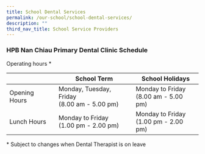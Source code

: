 ```yaml
---
title: School Dental Services
permalink: /our-school/school-dental-services/
description: ""
third_nav_title: School Service Providers
---
```

### **HPB Nan Chiau Primary Dental Clinic Schedule**

Operating hours *

|  | School Term | School Holidays | 
| -------- | -------- | -------- | 
| Opening Hours | Monday, Tuesday, Friday <br/>(8.00 am - 5.00 pm) | Monday to Friday <br/>(8.00 am - 5.00 pm)| 
| Lunch Hours | Monday to Friday <br/>(1.00 pm - 2.00 pm) | Monday to Friday <br/>(1.00 pm - 2.00 pm) |
                                       

\* Subject to changes when Dental Therapist is on leave